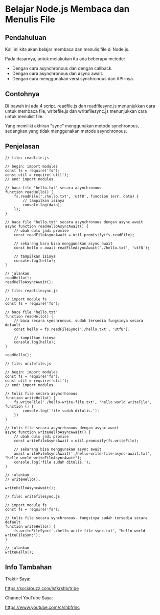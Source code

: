 # Belajar Node.js Membaca dan Menulis File
## Pendahuluan

Kali ini kita akan belajar membaca dan menulis file di Node.js.

Pada dasarnya, untuk melakukan itu ada beberapa metode:

- Dengan cara asynchronous dan dengan callback.
- Dengan cara asynchronous dan async await.
- Dengan cara menggunakan versi synchronous dari API-nya.

## Contohnya

Di bawah ini ada 4 script. readfile.js dan readfilesync.js menunjukkan cara untuk membaca file, writefile.js dan writefilesync.js menunjukkan cara untuk menulist file.

Yang memiliki akhiran "sync" menggunakan metode synchronous, sedangkan yang tidak menggunakan metode asynchronous.

## Penjelasan

```
// file: readfile.js

// begin: import modules
const fs = require('fs');
const util = require('util');
// end: import modules

// baca file "hello.txt" secara asynchronous
function readHello() {
    fs.readFile('./hello.txt', 'utf8', function (err, data) {
    	// tampilkan isinya
        console.log(data);
    });
}

// baca file "hello.txt" secara asynchronous dengan async await
async function readHelloAsyncAwait() {
	// ubah dulu jadi promise
    const readFileAsyncAwait = util.promisify(fs.readFile);
    
    // sekarang baru bisa menggunakan async await
    const hello = await readFileAsyncAwait('./hello.txt', 'utf8');
    
    // tampilkan isinya
    console.log(hello);
}

// jalankan
readHello();
readHelloAsyncAwait();
```

```
// file: readfilesync.js

// import module fs
const fs = require('fs');

// baca file "hello.txt"
function readHello() {
	// baca secara synchronous. sudah tersedia fungsinya secara default
    const hello = fs.readFileSync('./hello.txt', 'utf8');
    
    // tampilkan isinya
    console.log(hello);
}

readHello();
```

```
// file: writefile.js

// begin: import modules
const fs = require('fs');
const util = require('util');
// end: import modules

// tulis file secara asyncrhonous
function writeHello() {
    fs.writeFile('./hello-write-file.txt', "hello world writeFile", function () {
        console.log('file sudah ditulis.');
    })
}

// tulis file secara asyncrhonous dengan async await
async function writeHelloAsyncAwait() {
	// ubah dulu jadi promise
    const writeFileAsyncAwait = util.promisify(fs.writeFile);
    
    // sekarang bisa menggunakan async await
    await writeFileAsyncAwait('./hello-write-file-async-await.txt', "hello world writeFileAsyncAwait");
    console.log('file sudah ditulis.');
}

// jalankan
// writeHello();

writeHelloAsyncAwait();
```

```
// file: writefilesync.js

// import module fs
const fs = require('fs');

// tulis file secara synchronous. fungsinya sudah tersedia secara default
function writeHello() {
    fs.writeFileSync('./hello-write-file-sync.txt', "hello world writeFileSync");
}

// jalankan
writeHello();
```



## Info Tambahan

Traktir Saya:

https://sociabuzz.com/lsfkrshb/tribe

Channel YouTube Saya:

https://www.youtube.com/c/shbfrlnc